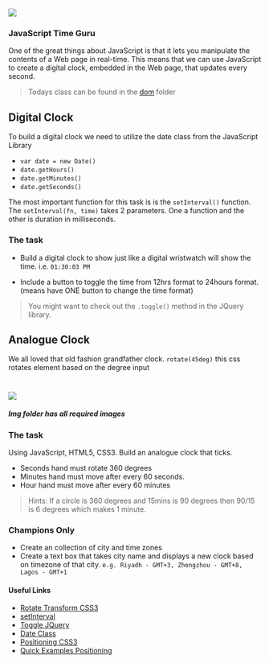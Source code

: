 # ![](https://ga-dash.s3.amazonaws.com/production/assets/logo-9f88ae6c9c3871690e33280fcf557f33.png)
### JavaScript Time Guru

One of the great things about JavaScript is that it lets you manipulate the contents of a Web page in real-time. This means that we can use JavaScript to create a digital clock, embedded in the Web page, that updates every second.

> Todays class can be found in the [dom](dom) folder
## Digital Clock
 To build a digital clock we need to utilize the date class from the JavaScript Library

 - `var date = new Date()`
-  `date.getHours()`
-  `date.getMinutes()`
-  `date.getSeconds()`

The most important function for this task is is the `setInterval()` function. The `setInterval(fn, time)` takes 2 parameters. One a function and the other is duration in milliseconds.

### The task 
- Build a digital clock to show just like a digital wristwatch will show the time.
i.e. `01:30:03 PM`

- Include a button to toggle the time from 12hrs format to 24hours format.(means have ONE button to change the time format)

>You might want to check out the `.toggle()` method in the JQuery library.

## Analogue Clock
We all loved that old fashion grandfather clock.
`rotate(45deg)` this css rotates element based on the degree input

# ![](http://gtsparkplugs.com/images/Analog-Clock-Javascript.gif)

##### Img folder has all required images

### The task 
Using JavaScript, HTML5, CSS3. Build an analogue clock that ticks.

- Seconds hand must rotate 360 degrees
- Minutes hand must move after every 60 seconds.
- Hour hand must move after every 60 minutes


> Hints: If a circle is 360 degrees and 15mins is 90 degrees then 90/15 is 6 degrees which makes 1 minute.

### Champions Only
- Create an collection of city and time zones
- Create a text box that takes city name and displays a new clock based on timezone of that city. `e.g. Riyadh - GMT+3, Zhengzhou - GMT+8, Lagos - GMT+1`
#### Useful Links
- [Rotate Transform CSS3](https://developer.mozilla.org/en-US/docs/Web/CSS/transform-function/rotate)
- [setInterval](https://www.w3schools.com/jsref/met_win_setinterval.asp)
- [Toggle JQuery](http://api.jquery.com/toggle/)
- [Date Class](https://developer.mozilla.org/en-US/docs/Web/JavaScript/Reference/Global_Objects/Date)
- [Positioning CSS3](https://developer.mozilla.org/en-US/docs/Web/CSS/position)
- [Quick Examples Positioning](https://medium.freecodecamp.org/how-to-use-the-position-property-in-css-to-align-elements-d8f49c403a26)
